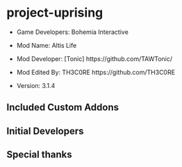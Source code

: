 project-uprising
================
<ul><li>Game Developers: Bohemia Interactive</li></ul>
<ul><li>Mod Name: Altis Life</li></ul>
<ul><li>Mod Developer: [Tonic] https://github.com/TAWTonic/</li></ul>
<ul><li>Mod Edited By: TH3C0RE https://github.com/TH3C0RE</li></ul>
<ul><li>Version: 3.1.4</li></ul>

<h2>Included Custom Addons</h2>
<h2>Initial Developers</h2>
<h2>Special thanks</h2>

